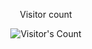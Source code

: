 <div align="center"> 
  <p>Visitor count</p>
  <img src="https://profile-counter.glitch.me/mehrboddx/count.svg" alt="Visitor's Count" />
</div>
